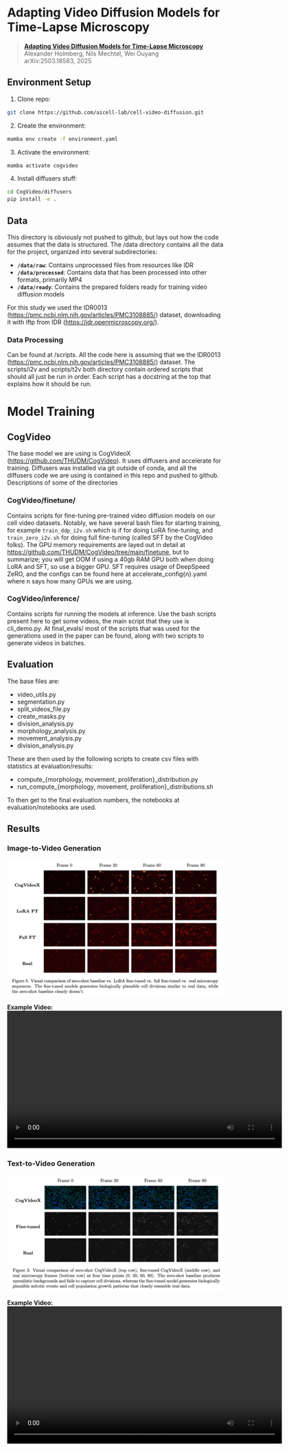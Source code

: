 # Adapting Video Diffusion Models for Time-Lapse Microscopy

> [**Adapting Video Diffusion Models for Time-Lapse Microscopy**](https://arxiv.org/abs/2503.18583)  
> Alexander Holmberg, Nils Mechtel, Wei Ouyang  
> arXiv:2503.18583, 2025


## Environment Setup

1. Clone repo:
```bash
git clone https://github.com/aicell-lab/cell-video-diffusion.git
```
2. Create the environment:
```bash
mamba env create -f environment.yaml
```
3. Activate the environment:
```bash
mamba activate cogvideo
```
4. Install diffusers stuff:
```bash
cd CogVideo/diffusers
pip install -e .
```

## Data

This directory is obviously not pushed to github, but lays out how the code assumes that the data is structured. The /data directory contains all the data for the project, organized into several subdirectories:

- **`/data/raw`**: Contains unprocessed files from resources like IDR
- **`/data/processed`**: Contains data that has been processed into other formats, primarily MP4
- **`/data/ready`**: Contains the prepared folders ready for training video diffusion models

For this study we used the IDR0013 (https://pmc.ncbi.nlm.nih.gov/articles/PMC3108885/) dataset, downloading it with lftp from IDR (https://idr.openmicroscopy.org/).


### Data Processing
Can be found at /scripts. All the code here is assuming that we the IDR0013 (https://pmc.ncbi.nlm.nih.gov/articles/PMC3108885/) dataset. The scripts/i2v and scripts/t2v both directory contain ordered scripts that should all just be run in order. Each script has a docstring at the top that explains how it should be run. 

# Model Training

## CogVideo

The base model we are using is CogVideoX (https://github.com/THUDM/CogVideo). It uses diffusers and accelerate for training. Diffusers was installed via git outside of conda, and all the diffusers code we are using is contained in this repo and pushed to github.  Descriptions of some of the directories

### CogVideo/finetune/
Contains scripts for fine-tuning pre-trained video diffusion models on our cell video datasets. Notably, we have several bash files for starting training, for example `train_ddp_i2v.sh` which is if for doing LoRA fine-tuning, and `train_zero_i2v.sh` for doing full fine-tuning (called SFT by the CogVideo folks). The GPU memory requirements are layed out in detail at https://github.com/THUDM/CogVideo/tree/main/finetune, but to summarize; you will get OOM if using a 40gb RAM GPU both when doing LoRA and SFT, so use a bigger GPU. SFT requires usage of DeepSpeed ZeRO, and the configs can be found here at accelerate_config{n}.yaml where n says how many GPUs we are using. 

### CogVideo/inference/
Contains scripts for running the models at inference. Use the bash scripts present here to get some videos, the main script that they use is cli_demo.py. At final_evals/ most of the scripts that was used for the generations used in the paper can be found, along with two scripts to generate videos in batches. 

## Evaluation
The base files are:
- video_utils.py
- segmentation.py
- split_videos_file.py
- create_masks.py
- division_analysis.py
- morphology_analysis.py
- movement_analysis.py
- division_analysis.py

These are then used by the following scripts to create csv files with statistics at evaluation/results:
- compute_{morphology, movement, proliferation}_distribution.py
- run_compute_{morphology, movement, proliferation}_distributions.sh

To then get to the final evaluation numbers, the notebooks at evaluation/notebooks are used. 

## Results

### Image-to-Video Generation
![Image-to-Video Results](figures/i2v_results.png)

**Example Video:**  
<video src="https://github.com/user-attachments/assets/65f78ed7-340e-4fa7-9c06-9ac8f03fca26" width="640" controls></video>

### Text-to-Video Generation
![Text-to-Video Results](figures/t2v_results.png)

**Example Video:**  
<video src="https://github.com/user-attachments/assets/01a98a28-ba0b-4784-a300-28ce3330f5df" width="640" controls></video>